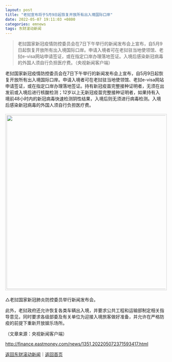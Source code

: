 ```yaml
---
layout: post
title: "老挝宣布将于5月9日起恢复开放所有出入境国际口岸"
date: 2022-05-07 19:11:03 +0800
categories: emnews
tags: 东财滚动新闻
---
```

> 老挝国家新冠疫情防控委员会在7日下午举行的新闻发布会上宣布，自5月9日起恢复开放所有出入境国际口岸。申请入境者可在老挝驻当地使领馆、老挝e-visa网站申请签证，或在指定口岸办理落地签证。入境后感染新冠病毒的外国人须自行负担医疗费。（央视新闻客户端）

<p>老挝国家新冠疫情防控委员会在7日下午举行的新闻发布会上宣布，自5月9日起恢复开放所有出入境国际口岸。申请入境者可在老挝驻当地使领馆、老挝e-visa网站申请签证，或在指定口岸办理落地签证。持有新冠疫苗完整接种证明者，无须在出发前或入境后进行核酸检测；12岁以上无新冠疫苗完整接种证明者，如果持有入境前48小时内的新冠病毒快速检测阴性结果，入境后则无须进行病毒检测。入境后感染新冠病毒的外国人须自行负担医疗费。</p>
 <center><img src="https://dfscdn.dfcfw.com/download/D25085648804293977504_w554h233.jpg" width="550" emheight="231" style="border:#d1d1d1 1px solid;padding:3px;margin:5px 0;" /></center>
 <p>△老挝国家新冠肺炎防控委员举行新闻发布会。</p>
 <p>此外，老挝政府还允许恢复各类车辆出入境，并要求公共工程和运输部制定相关指导意见，同时要求各级部委及有关单位为迎接入境旅客做好准备，并允许在严格防疫的前提下重新开放娱乐场所。</p><p class="em_media">（文章来源：央视新闻客户端）</p>

<http://finance.eastmoney.com/news/1351,202205072371593417.html>

[返回东财滚动新闻](//finews.withounder.com/emnews/)｜[返回首页](//finews.withounder.com/)